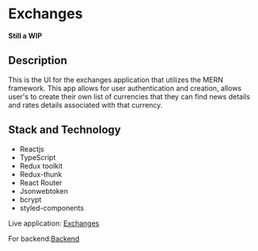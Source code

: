 # Exchanges

**Still a WIP**

## Description

This is the UI for the exchanges application that utilizes the MERN framework. This app allows for user authentication and creation, allows user's to create their own list of currencies that they can find news details and rates details associated with that currency.

## Stack and Technology

- Reactjs
- TypeScript
- Redux toolkit
- Redux-thunk
- React Router
- Jsonwebtoken
- bcrypt
- styled-components

Live application: [Exchanges](https://currency-exchanges.netlify.app/)

For backend:[Backend](https://github.com/ferddecoded/currency-exchange)
